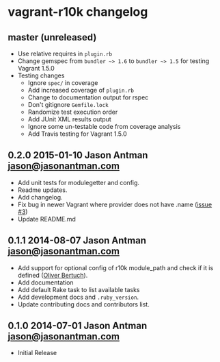 # vagrant-r10k changelog

## master (unreleased)

* Use relative requires in ``plugin.rb``
* Change gemspec from ``bundler ~> 1.6`` to ``bundler ~> 1.5`` for testing Vagrant 1.5.0
* Testing changes
  * Ignore ``spec/`` in coverage
  * Add increased coverage of ``plugin.rb``
  * Change to documentation output for rspec
  * Don't gitignore ``Gemfile.lock``
  * Randomize test execution order
  * Add JUnit XML results output
  * Ignore some un-testable code from coverage analysis
  * Add Travis testing for Vagrant 1.5.0

## 0.2.0 2015-01-10 Jason Antman <jason@jasonantman.com>

* Add unit tests for modulegetter and config.
* Readme updates.
* Add changelog.
* Fix bug in newer Vagrant where provider does not have .name ([issue #3](https://github.com/jantman/vagrant-r10k/issues/3))
* Update README.md

## 0.1.1 2014-08-07 Jason Antman <jason@jasonantman.com>

* Add support for optional config of r10k module_path and check if it is defined ([Oliver Bertuch](https://github.com/poikilotherm)).
* Add documentation
* Add default Rake task to list available tasks
* Add development docs and `.ruby_version`.
* Update contributing docs and contributors list.

## 0.1.0 2014-07-01 Jason Antman <jason@jasonantman.com>

* Initial Release
